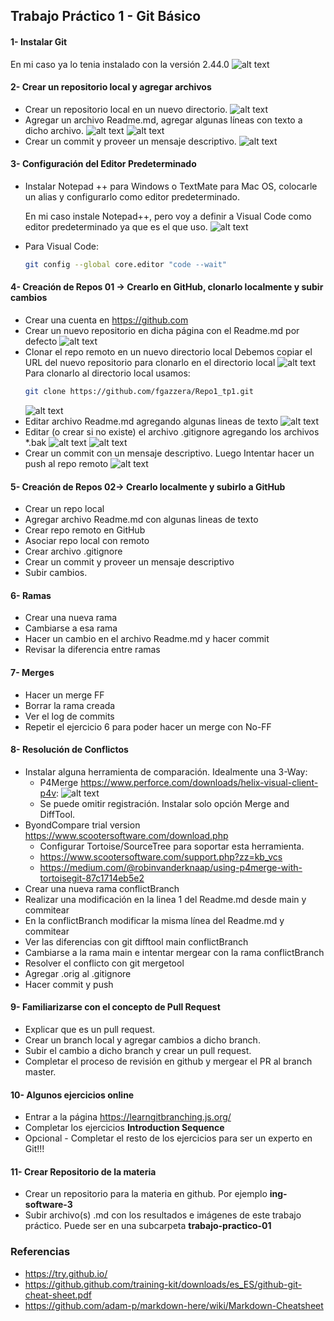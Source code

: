 ## Trabajo Práctico 1 - Git Básico

#### 1- Instalar Git
En mi caso ya lo tenia instalado con la versión 2.44.0
![alt text](imagenes/1.png)

#### 2- Crear un repositorio local y agregar archivos
  - Crear un repositorio local en un nuevo directorio.
  ![alt text](imagenes/2.png)
  - Agregar un archivo Readme.md, agregar algunas líneas con texto a dicho archivo.
  ![alt text](imagenes/3.png)
  ![alt text](imagenes/4.png)
  - Crear un commit y proveer un mensaje descriptivo.
  ![alt text](imagenes/5.png)

#### 3- Configuración del Editor Predeterminado
 - Instalar Notepad ++ para Windows o TextMate para Mac OS, colocarle un alias y configurarlo como editor predeterminado.
 
    En mi caso instale Notepad++, pero voy a definir a Visual Code como editor predeterminado ya que es el que uso.
   ![alt text](imagenes/6.png)
- Para Visual Code:
    ```sh
    git config --global core.editor "code --wait"
    ```
   
#### 4- Creación de Repos 01 -> Crearlo en GitHub, clonarlo localmente y subir cambios
  - Crear una cuenta en https://github.com
  - Crear un nuevo repositorio en dicha página con el Readme.md por defecto
    ![alt text](imagenes/7.png)
  - Clonar el repo remoto en un nuevo directorio local
    Debemos copiar el URL del nuevo repositorio para clonarlo en el directorio local
    ![alt text](imagenes/8.png)
    Para clonarlo al directorio local usamos:
    ```sh
    git clone https://github.com/fgazzera/Repo1_tp1.git
    ```
    ![alt text](imagenes/9.png)
  - Editar archivo Readme.md agregando algunas lineas de texto
    ![alt text](imagenes/10.png)
  - Editar (o crear si no existe) el archivo .gitignore agregando los archivos *.bak
    ![alt text](imagenes/11.png)
    ![alt text](imagenes/12.png)
  - Crear un commit con un mensaje descriptivo. Luego Intentar hacer un push al repo remoto
    ![alt text](imagenes/13.png)

#### 5- Creación de Repos 02-> Crearlo localmente y subirlo a GitHub
  - Crear un repo local
  - Agregar archivo Readme.md con algunas lineas de texto
  - Crear repo remoto en GitHub
  - Asociar repo local con remoto
  - Crear archivo .gitignore
  - Crear un commit y proveer un mensaje descriptivo
  - Subir cambios.

#### 6- Ramas
  - Crear una nueva rama
  - Cambiarse a esa rama
  - Hacer un cambio en el archivo Readme.md y hacer commit
  - Revisar la diferencia entre ramas

#### 7- Merges
  - Hacer un merge FF
  - Borrar la rama creada
  - Ver el log de commits
  - Repetir el ejercicio 6 para poder hacer un merge con No-FF

#### 8- Resolución de Conflictos
  - Instalar alguna herramienta de comparación. Idealmente una 3-Way:
    - P4Merge https://www.perforce.com/downloads/helix-visual-client-p4v:
![alt text](p4merge.png)
    - Se puede omitir registración. Instalar solo opción Merge and DiffTool.
 - ByondCompare trial version https://www.scootersoftware.com/download.php
    - Configurar Tortoise/SourceTree para soportar esta herramienta.
    - https://www.scootersoftware.com/support.php?zz=kb_vcs
    - https://medium.com/@robinvanderknaap/using-p4merge-with-tortoisegit-87c1714eb5e2
  - Crear una nueva rama conflictBranch
  - Realizar una modificación en la linea 1 del Readme.md desde main y commitear
  - En la conflictBranch modificar la misma línea del Readme.md y commitear
  - Ver las diferencias con git difftool main conflictBranch
  - Cambiarse a la rama main e intentar mergear con la rama conflictBranch
  - Resolver el conflicto con git mergetool
  - Agregar .orig al .gitignore
  - Hacer commit y push

#### 9- Familiarizarse con el concepto de Pull Request

  - Explicar que es un pull request.
  - Crear un branch local y agregar cambios a dicho branch. 
  - Subir el cambio a dicho branch y crear un pull request.
  - Completar el proceso de revisión en github y mergear el PR al branch master.


#### 10- Algunos ejercicios online
  - Entrar a la página https://learngitbranching.js.org/
  - Completar los ejercicios **Introduction Sequence**
  - Opcional - Completar el resto de los ejercicios para ser un experto en Git!!!

#### 11- Crear Repositorio de la materia
  - Crear un repositorio para la materia en github. Por ejemplo **ing-software-3**
  - Subir archivo(s) .md con los resultados e imágenes de este trabajo práctico. Puede ser en una subcarpeta **trabajo-practico-01**

### Referencias

- https://try.github.io/
- https://github.github.com/training-kit/downloads/es_ES/github-git-cheat-sheet.pdf
- https://github.com/adam-p/markdown-here/wiki/Markdown-Cheatsheet

